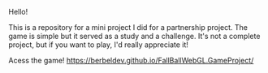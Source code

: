 Hello!

This is a repository for a mini project I did for a partnership project. The game is simple but it served as a study and a challenge. It's not a complete project, but if you want to play, I'd really appreciate it!

Acess the game! https://berbeldev.github.io/FallBallWebGL.GameProject/
